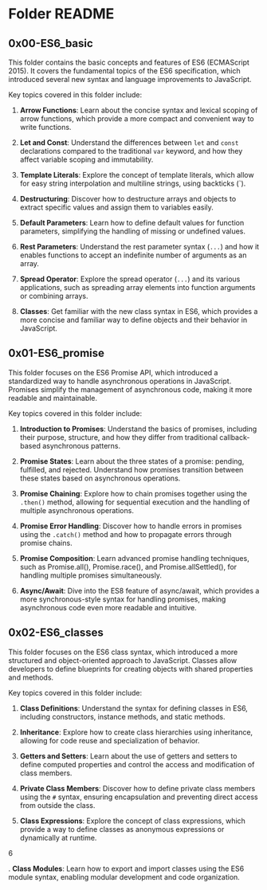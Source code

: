 # Folder README

## 0x00-ES6_basic

This folder contains the basic concepts and features of ES6 (ECMAScript 2015). It covers the fundamental topics of the ES6 specification, which introduced several new syntax and language improvements to JavaScript.

Key topics covered in this folder include:

1. **Arrow Functions**: Learn about the concise syntax and lexical scoping of arrow functions, which provide a more compact and convenient way to write functions.

2. **Let and Const**: Understand the differences between `let` and `const` declarations compared to the traditional `var` keyword, and how they affect variable scoping and immutability.

3. **Template Literals**: Explore the concept of template literals, which allow for easy string interpolation and multiline strings, using backticks (\`).

4. **Destructuring**: Discover how to destructure arrays and objects to extract specific values and assign them to variables easily.

5. **Default Parameters**: Learn how to define default values for function parameters, simplifying the handling of missing or undefined values.

6. **Rest Parameters**: Understand the rest parameter syntax (`...`) and how it enables functions to accept an indefinite number of arguments as an array.

7. **Spread Operator**: Explore the spread operator (`...`) and its various applications, such as spreading array elements into function arguments or combining arrays.

8. **Classes**: Get familiar with the new class syntax in ES6, which provides a more concise and familiar way to define objects and their behavior in JavaScript.

## 0x01-ES6_promise

This folder focuses on the ES6 Promise API, which introduced a standardized way to handle asynchronous operations in JavaScript. Promises simplify the management of asynchronous code, making it more readable and maintainable.

Key topics covered in this folder include:

1. **Introduction to Promises**: Understand the basics of promises, including their purpose, structure, and how they differ from traditional callback-based asynchronous patterns.

2. **Promise States**: Learn about the three states of a promise: pending, fulfilled, and rejected. Understand how promises transition between these states based on asynchronous operations.

3. **Promise Chaining**: Explore how to chain promises together using the `.then()` method, allowing for sequential execution and the handling of multiple asynchronous operations.

4. **Promise Error Handling**: Discover how to handle errors in promises using the `.catch()` method and how to propagate errors through promise chains.

5. **Promise Composition**: Learn advanced promise handling techniques, such as Promise.all(), Promise.race(), and Promise.allSettled(), for handling multiple promises simultaneously.

6. **Async/Await**: Dive into the ES8 feature of async/await, which provides a more synchronous-style syntax for handling promises, making asynchronous code even more readable and intuitive.

## 0x02-ES6_classes

This folder focuses on the ES6 class syntax, which introduced a more structured and object-oriented approach to JavaScript. Classes allow developers to define blueprints for creating objects with shared properties and methods.

Key topics covered in this folder include:

1. **Class Definitions**: Understand the syntax for defining classes in ES6, including constructors, instance methods, and static methods.

2. **Inheritance**: Explore how to create class hierarchies using inheritance, allowing for code reuse and specialization of behavior.

3. **Getters and Setters**: Learn about the use of getters and setters to define computed properties and control the access and modification of class members.

4. **Private Class Members**: Discover how to define private class members using the `#` syntax, ensuring encapsulation and preventing direct access from outside the class.

5. **Class Expressions**: Explore the concept of class expressions, which provide a way to define classes as anonymous expressions or dynamically at runtime.

6

. **Class Modules**: Learn how to export and import classes using the ES6 module syntax, enabling modular development and code organization.

